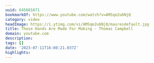 ```yaml
---
uuid: 645601671
bookmarkOf: https://www.youtube.com/watch?v=AMSqe2u6NjQ
category: video
headImage: https://i.ytimg.com/vi/AMSqe2u6NjQ/maxresdefault.jpg
title: These Hands Are Made For Making - Thomas Campbell
domain: youtube.com
description:
tags: []
date: '2023-07-11T16:08:21.037Z'
highlights:
---
```




